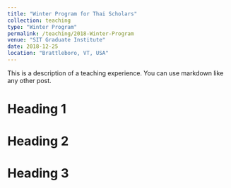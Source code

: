 ```yaml
---
title: "Winter Program for Thai Scholars"
collection: teaching
type: "Winter Program"
permalink: /teaching/2018-Winter-Program
venue: "SIT Graduate Institute"
date: 2018-12-25
location: "Brattleboro, VT, USA"
---
```


This is a description of a teaching experience. You can use markdown like any other post.

Heading 1
======

Heading 2
======

Heading 3
======
